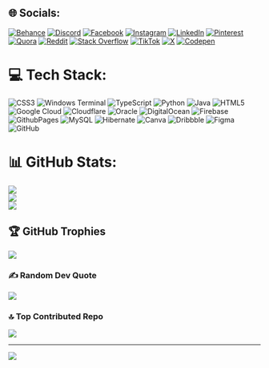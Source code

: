## 🌐 Socials:
[![Behance](https://img.shields.io/badge/Behance-1769ff?logo=behance&logoColor=white)](https://behance.net/dumindudilanjana) [![Discord](https://img.shields.io/badge/Discord-%237289DA.svg?logo=discord&logoColor=white)](https://discord.gg/dumindu_dilanjana) [![Facebook](https://img.shields.io/badge/Facebook-%231877F2.svg?logo=Facebook&logoColor=white)](https://facebook.com/dumindudilanjana.silva.9) [![Instagram](https://img.shields.io/badge/Instagram-%23E4405F.svg?logo=Instagram&logoColor=white)](https://instagram.com/dumindu_dilanjana) [![LinkedIn](https://img.shields.io/badge/LinkedIn-%230077B5.svg?logo=linkedin&logoColor=white)](www.linkedin.com/in/dumindu-dilanjana-388546297) [![Pinterest](https://img.shields.io/badge/Pinterest-%23E60023.svg?logo=Pinterest&logoColor=white)](https://pinterest.com/dumindu_dilanjana) [![Quora](https://img.shields.io/badge/Quora-%23B92B27.svg?logo=Quora&logoColor=white)](https://quora.com/profile/Dumindu-Dilanjana) [![Reddit](https://img.shields.io/badge/Reddit-%23FF4500.svg?logo=Reddit&logoColor=white)](https://reddit.com/user/u/Guilty-Ratio-8796) [![Stack Overflow](https://img.shields.io/badge/-Stackoverflow-FE7A16?logo=stack-overflow&logoColor=white)](https://stackoverflow.com/users/dumindu-dilanjana) [![TikTok](https://img.shields.io/badge/TikTok-%23000000.svg?logo=TikTok&logoColor=white)](https://tiktok.com/@dumindu_dilanjana) [![X](https://img.shields.io/badge/X-black.svg?logo=X&logoColor=white)](https://x.com/DuminduDil41900) [![Codepen](https://img.shields.io/badge/Codepen-000000?style=for-the-badge&logo=codepen&logoColor=white)](https://codepen.io/Dumindu-Silva) 

# 💻 Tech Stack:
![CSS3](https://img.shields.io/badge/css3-%231572B6.svg?style=for-the-badge&logo=css3&logoColor=white) ![Windows Terminal](https://img.shields.io/badge/Windows%20Terminal-%234D4D4D.svg?style=for-the-badge&logo=windows-terminal&logoColor=white) ![TypeScript](https://img.shields.io/badge/typescript-%23007ACC.svg?style=for-the-badge&logo=typescript&logoColor=white) ![Python](https://img.shields.io/badge/python-3670A0?style=for-the-badge&logo=python&logoColor=ffdd54) ![Java](https://img.shields.io/badge/java-%23ED8B00.svg?style=for-the-badge&logo=openjdk&logoColor=white) ![HTML5](https://img.shields.io/badge/html5-%23E34F26.svg?style=for-the-badge&logo=html5&logoColor=white) ![Google Cloud](https://img.shields.io/badge/GoogleCloud-%234285F4.svg?style=for-the-badge&logo=google-cloud&logoColor=white) ![Cloudflare](https://img.shields.io/badge/Cloudflare-F38020?style=for-the-badge&logo=Cloudflare&logoColor=white) ![Oracle](https://img.shields.io/badge/Oracle-F80000?style=for-the-badge&logo=oracle&logoColor=white) ![DigitalOcean](https://img.shields.io/badge/DigitalOcean-%230167ff.svg?style=for-the-badge&logo=digitalOcean&logoColor=white) ![Firebase](https://img.shields.io/badge/firebase-%23039BE5.svg?style=for-the-badge&logo=firebase) ![GithubPages](https://img.shields.io/badge/github%20pages-121013?style=for-the-badge&logo=github&logoColor=white) ![MySQL](https://img.shields.io/badge/mysql-4479A1.svg?style=for-the-badge&logo=mysql&logoColor=white) ![Hibernate](https://img.shields.io/badge/Hibernate-59666C?style=for-the-badge&logo=Hibernate&logoColor=white) ![Canva](https://img.shields.io/badge/Canva-%2300C4CC.svg?style=for-the-badge&logo=Canva&logoColor=white) ![Dribbble](https://img.shields.io/badge/Dribbble-EA4C89?style=for-the-badge&logo=dribbble&logoColor=white) ![Figma](https://img.shields.io/badge/figma-%23F24E1E.svg?style=for-the-badge&logo=figma&logoColor=white) ![GitHub](https://img.shields.io/badge/github-%23121011.svg?style=for-the-badge&logo=github&logoColor=white)
# 📊 GitHub Stats:
![](https://github-readme-stats.vercel.app/api?username=mxdds&theme=dark&hide_border=false&include_all_commits=false&count_private=false)<br/>
![](https://github-readme-streak-stats.herokuapp.com/?user=mxdds&theme=dark&hide_border=false)<br/>
![](https://github-readme-stats.vercel.app/api/top-langs/?username=mxdds&theme=dark&hide_border=false&include_all_commits=false&count_private=false&layout=compact)

## 🏆 GitHub Trophies
![](https://github-profile-trophy.vercel.app/?username=mxdds&theme=radical&no-frame=false&no-bg=false&margin-w=4)

### ✍ Random Dev Quote
![](https://quotes-github-readme.vercel.app/api?type=horizontal&theme=radical)

### 🔝 Top Contributed Repo
![](https://github-contributor-stats.vercel.app/api?username=mxdds&limit=5&theme=dark&combine_all_yearly_contributions=true)

---
[![](https://visitcount.itsvg.in/api?id=mxdds&icon=0&color=0)](https://visitcount.itsvg.in)

<!-- Proudly created with GPRM ( https://gprm.itsvg.in ) -->
